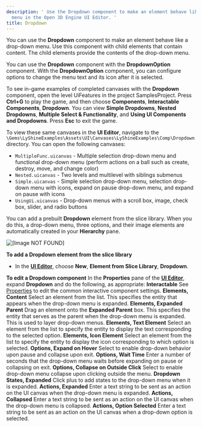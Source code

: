 ```yaml
---
description: ' Use the Dropdown component to make an element behave like a drop-down
  menu in the Open 3D Engine UI Editor. '
title: Dropdown
---
```


You can use the **Dropdown** component to make an element behave like a drop-down menu. Use this component with child elements that contain content. The child elements provide the contents of the drop-down menu.

You can use the **Dropdown** component with the **DropdownOption** component. With the **DropdownOption** component, you can configure options to change the menu text and its icon after it is selected.

To see in-game examples of completed canvases with the **Dropdown** component, open the level UiFeatures in the project SamplesProject. Press **Ctrl+G** to play the game, and then choose **Components**, **Interactable Components**, **Dropdown**. You can view **Simple Dropdowns**, **Nested Dropdowns**, **Multiple Select & Functionality**, and **Using UI Components and Dropdowns**. Press **Esc** to exit the game.

To view these same canvases in the **UI Editor**, navigate to the `\Gems\LyShineExamples\Assets\UI\Canvases\LyShineExamples\Comp\Dropdown` directory. You can open the following canvases:
+ `MultipleFunc.uicanvas` - Multiple selection drop-down menu and functional drop-down menu (perform actions on a ball such as create, destroy, move, and change color)
+ `Nested.uicanvas` - Two levels and multilevel with siblings submenus
+ `Simple.uicanvas` - Simple selection drop-down menu, selection drop-down menu with icons, expand on pause drop-down menu, and expand on pause with icons
+ `UsingUi.uicanvas` - Drop-down menus with a scroll box, image, check box, slider, and radio buttons

You can add a prebuilt **Dropdown** element from the slice library. When you do this, a drop-down menu, three options, and their image elements are automatically created in your **Hierarchy** pane.

![\[Image NOT FOUND\]](/images/user-guide/game_ui_editor/ui-editor-components-interactive-dropdown-slice.png)

**To add a Dropdown element from the slice library**
+ In the [**UI Editor**](/docs/user-guide/interactivity/user-interface/editor/using.md), choose **New**, **Element from Slice Library**, **Dropdown**.

**To edit a Dropdown component**
In the **Properties** pane of the [**UI Editor**](/docs/user-guide/interactivity/user-interface/editor/using.md), expand **Dropdown** and do the following, as appropriate:
**Interactable**
See [Properties](/docs/user-guide/interactivity/user-interface/editor/components-interactive-properties.md) to edit the common interactive component settings.
**Elements, Content**
Select an element from the list. This specifies the entity that appears when the drop-down menu is expanded.
**Elements, Expanded Parent**
Drag an element onto the **Expanded Parent** box. This specifies the entity that serves as the parent when the drop-down menu is expanded. This is used to layer drop-down menus.
**Elements, Text Element**
Select an element from the list to specify the entity to display the text corresponding to the selected option.
**Elements, Icon Element**
Select an element from the list to specify the entity to display the icon corresponding to which option is selected.
**Options, Expand on Hover**
Select to enable drop-down behavior upon pause and collapse upon exit.
**Options, Wait Time**
Enter a number of seconds that the drop-down menu waits before expanding on pause or collapsing on exit.
**Options, Collapse on Outside Click**
Select to enable drop-down menu collapse upon clicking outside the menu.
**Dropdown States, Expanded**
Click plus to add states to the drop-down menu when it is expanded.
**Actions, Expanded**
Enter a text string to be sent as an action on the UI canvas when the drop-down menu is expanded.
**Actions, Collapsed**
Enter a text string to be sent as an action on the UI canvas when the drop-down menu is collapsed.
**Actions, Option Selected**
Enter a text string to be sent as an action on the UI canvas when a drop-down option is selected.
